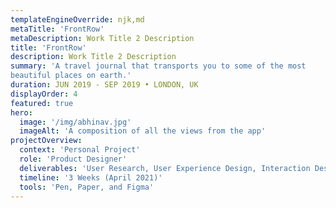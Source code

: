 ```yaml
---
templateEngineOverride: njk,md
metaTitle: 'FrontRow'
metaDescription: Work Title 2 Description
title: 'FrontRow'
description: Work Title 2 Description
summary: 'A travel journal that transports you to some of the most
beautiful places on earth.'
duration: JUN 2019 - SEP 2019 • LONDON, UK
displayOrder: 4
featured: true
hero:
  image: '/img/abhinav.jpg'
  imageAlt: 'A composition of all the views from the app'
projectOverview:
  context: 'Personal Project'
  role: 'Product Designer'
  deliverables: 'User Research, User Experience Design, Interaction Design, Visual Design and Prototyping'
  timeline: '3 Weeks (April 2021)'
  tools: 'Pen, Paper, and Figma'
---
```

